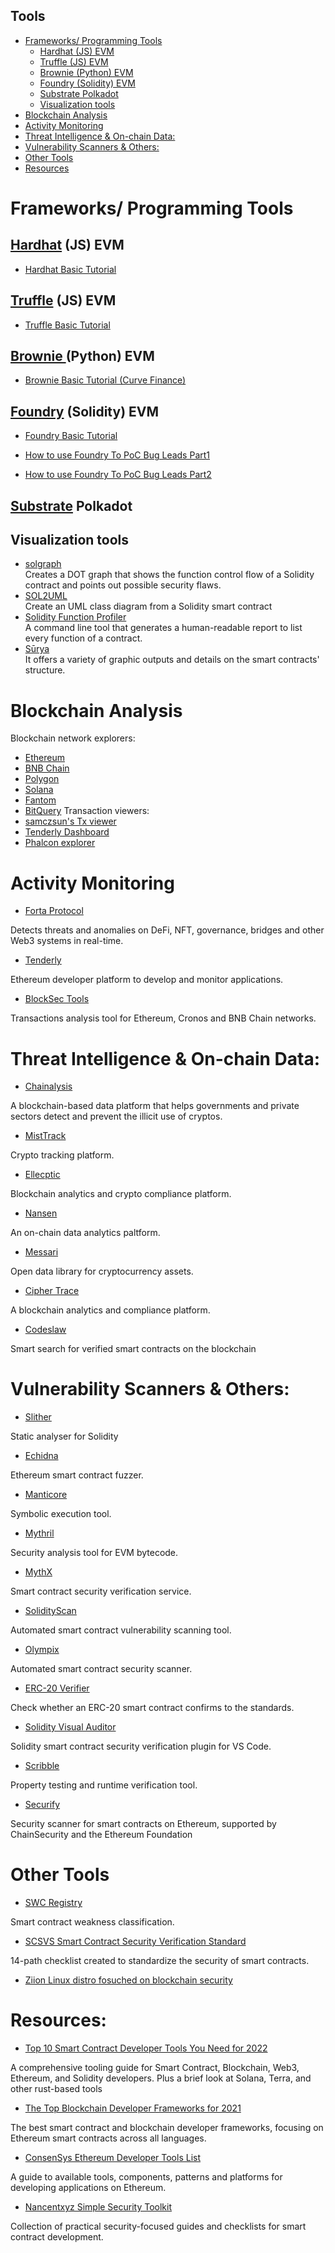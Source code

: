 Tools
------
- [Frameworks/ Programming Tools](#frameworks-programming-tools)
  - [Hardhat (JS) EVM](#hardhat-js-evm)
  - [Truffle (JS) EVM](#truffle-js-evm)
  - [Brownie (Python) EVM](#brownie-python-evm)
  - [Foundry (Solidity) EVM](#foundry-solidity-evm)
  - [Substrate Polkadot](#substrate-polkadot)
  - [Visualization tools](#visualization-tools)
- [Blockchain Analysis](#blockchain-analysis)
- [Activity Monitoring](#activity-monitoring)
- [Threat Intelligence & On-chain Data:](#threat-intelligence--on-chain-data)
- [Vulnerability Scanners & Others:](#vulnerability-scanners--others)
- [Other Tools](#other-tools)
- [Resources](#resources)

# Frameworks/ Programming Tools

## [Hardhat](https://hardhat.org/) (JS) EVM

- [Hardhat Basic Tutorial](https://hardhat.org/tutorial)

## [Truffle](https://trufflesuite.com/) (JS) EVM

- [Truffle Basic Tutorial](https://trufflesuite.com/tutorial/)

## [Brownie ](https://eth-brownie.readthedocs.io/en/stable/)(Python) EVM

- [Brownie Basic Tutorial (Curve Finance)](https://www.youtube.com/watch?v=nkvIFE2QVp0)

## [Foundry](https://github.com/foundry-rs/foundry) (Solidity) EVM

- [Foundry Basic Tutorial](https://www.youtube.com/watch?v=fNMfMxGxeag)

- [How to use Foundry To PoC Bug Leads Part1](https://medium.com/immunefi/how-to-use-foundry-to-poc-bug-leads-part-1-214c9c02ff30 )

- [How to use Foundry To PoC Bug Leads Part2](https://medium.com/immunefi/how-to-use-foundry-to-poc-bug-leads-part-2-b7b3807400df)

## [Substrate](https://substrate.io/) Polkadot

## Visualization tools

- [solgraph](https://github.com/raineorshine/solgraph)<br/>
  Creates a DOT graph that shows the function control flow of a Solidity contract and points out possible security flaws.
- [SOL2UML](https://github.com/naddison36/sol2uml)<br/>
  Create an UML class diagram from a Solidity smart contract
- [Solidity Function Profiler](https://github.com/EricR/sol-function-profiler)<br/>
  A command line tool that generates a human-readable report to list every function of a contract.
- [Sūrya](https://github.com/ConsenSys/surya)<br/>
  It offers a variety of graphic outputs and details on the smart contracts' structure.

# Blockchain Analysis
Blockchain network explorers:
- [Ethereum](https://etherscan.io)
- [BNB Chain](https://bscscan.com)
- [Polygon](https://polygonscan.com)
- [Solana](https://solscan.io)
- [Fantom](https://fantomscan.com)
- [BitQuery](https://explorer.bitquery.io/)
Transaction viewers:
- [samczsun's Tx viewer](https://tx.eth.samczsun.com/)
- [Tenderly Dashboard](https://dashboard.tenderly.co/explorer)
- [Phalcon explorer](https://phalcon.blocksec.com/)

# Activity Monitoring
- [Forta Protocol](https://forta.org)

Detects threats and anomalies on DeFi, NFT, governance, bridges and other Web3 systems in real-time.

- [Tenderly](https://tenderly.co)

Ethereum developer platform to develop and monitor applications.

- [BlockSec Tools](https://tools.blocksec.com/tx)

Transactions analysis tool for Ethereum, Cronos and BNB Chain networks.

# Threat Intelligence & On-chain Data:
- [Chainalysis](https://www.chainalysis.com)

 A blockchain-based data platform that helps governments and private sectors detect and prevent the illicit use of cryptos.

- [MistTrack](https://misttrack.io)

Crypto tracking platform.

- [Ellecptic](https://www.elliptic.co)

Blockchain analytics and crypto compliance platform.

- [Nansen](https://nansen.ai)

An on-chain data analytics paltform.

- [Messari](https://messari.io)

Open data library for cryptocurrency assets.

- [Cipher Trace](https://ciphertrace.com)

A blockchain analytics and compliance platform.

- [Codeslaw](https://www.codeslaw.app/)

Smart search for verified smart contracts on the blockchain

# Vulnerability Scanners & Others:
- [Slither](https://github.com/crytic/slither)

 Static analyser for Solidity 

- [Echidna](https://github.com/crytic/echidna)

Ethereum smart contract fuzzer. 

- [Manticore](https://github.com/trailofbits/manticore)

Symbolic execution tool.

- [Mythril](https://github.com/ConsenSys/mythril)

Security analysis tool for EVM bytecode.

- [MythX](https://mythx.io)

Smart contract security verification service.

- [SolidityScan](https://solidityscan.com)

Automated smart contract vulnerability scanning tool.

- [Olympix](https://www.olympix.ai)

Automated smart contract security scanner.

- [ERC-20 Verifier](https://erc20-verifier.openzeppelin.com)

Check whether an ERC-20 smart contract confirms to the standards.

- [Solidity Visual Auditor](https://marketplace.visualstudio.com/items?itemName=tintinweb.solidity-visual-auditor)

Solidity smart contract security verification plugin for VS Code.

- [Scribble](https://github.com/ConsenSys/scribble)

Property testing and runtime verification tool.

- [Securify](https://github.com/eth-sri/securify2)

Security scanner for smart contracts on Ethereum, supported by ChainSecurity and the Ethereum Foundation 

# Other Tools
- [SWC Registry](https://swcregistry.io/)

Smart contract weakness classification.

- [SCSVS Smart Contract Security Verification Standard](https://securing.github.io/SCSVS/)

14-path checklist created to standardize the security of smart contracts.

- [Ziion Linux distro fosuched on blockchain security](https://www.ziion.org/)


# Resources:

- [Top 10 Smart Contract Developer Tools You Need for 2022](https://betterprogramming.pub/the-top-blockchain-developer-frameworks-for-2021-89afa5e7bd04)

A comprehensive tooling guide for Smart Contract, Blockchain, Web3, Ethereum, and Solidity developers. Plus a brief look at Solana, Terra, and other rust-based tools

 - [The Top Blockchain Developer Frameworks for 2021](https://betterprogramming.pub/the-top-blockchain-developer-frameworks-for-2021-89afa5e7bd04)

The best smart contract and blockchain developer frameworks, focusing on Ethereum smart contracts across all languages.

- [ConsenSys Ethereum Developer Tools List](https://github.com/ConsenSys/ethereum-developer-tools-list)

A guide to available tools, components, patterns and platforms for developing applications on Ethereum.


- [Nancentxyz Simple Security Toolkit](https://github.com/nascentxyz/simple-security-toolkit)
 
Collection of practical security-focused guides and checklists for smart contract development.
